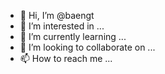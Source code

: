 - 👋 Hi, I’m @baengt
- 👀 I’m interested in ...
- 🌱 I’m currently learning ...
- 💞️ I’m looking to collaborate on ...
- 📫 How to reach me ...

<!---
baengt/baengt is a ✨ special ✨ repository because its `README.md` (this file) appears on your GitHub profile.
You can click the Preview link to take a look at your changes.
--->
